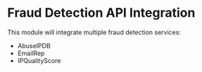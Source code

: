 # Fraud Detection API Integration

This module will integrate multiple fraud detection services:
- AbuseIPDB
- EmailRep  
- IPQualityScore

